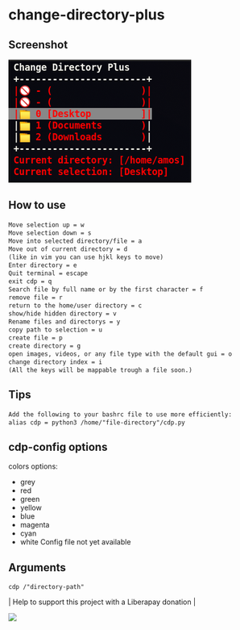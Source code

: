 # change-directory-plus

## Screenshot
![](cdp_screenshot/cdp_001.png)

## How to use
	Move selection up = w
	Move selection down = s
	Move into selected directory/file = a
	Move out of current directory = d
	(like in vim you can use hjkl keys to move)
	Enter directory = e
	Quit terminal = escape
	exit cdp = q
	Search file by full name or by the first character = f
	remove file = r
	return to the home/user directory = c
	show/hide hidden directory = v
	Rename files and directorys = y
	copy path to selection = u
	create file = p
	create directory = g
	open images, videos, or any file type with the default gui = o
	change directory index = i 
	(All the keys will be mappable trough a file soon.)

## Tips
	Add the following to your bashrc file to use more efficiently:
	alias cdp = python3 /home/"file-directory"/cdp.py
	
## cdp-config options
colors options:
* grey
* red
* green
* yellow
* blue
* magenta
* cyan
* white
Config file not yet available
	
## Arguments
	cdp /"directory-path"
	
| Help to support this project with a Liberapay donation |

[![](https://liberapay.com/assets/widgets/donate.svg)](
https://liberapay.com/Amos_Nimos/donate)


